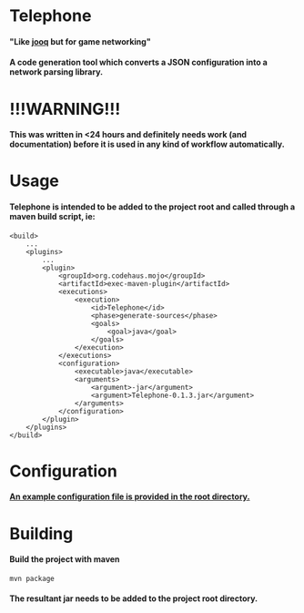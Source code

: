 # Telephone

#### "Like [jooq](https://www.jooq.org/) but for game networking"
#### A code generation tool which converts a JSON configuration into a network parsing library.

# !!!WARNING!!!
#### This was written in <24 hours and definitely needs work (and documentation) before it is used in any kind of workflow automatically.


# Usage
#### Telephone is intended to be added to the project root and called through a maven build script, ie:
```
<build>
    ...
    <plugins>
        ...
        <plugin>
            <groupId>org.codehaus.mojo</groupId>
            <artifactId>exec-maven-plugin</artifactId>
            <executions>
                <execution>
                    <id>Telephone</id>
                    <phase>generate-sources</phase>
                    <goals>
                        <goal>java</goal>
                    </goals>
                </execution>
            </executions>
            <configuration>
                <executable>java</executable>
                <arguments>
                    <argument>-jar</argument>
                    <argument>Telephone-0.1.3.jar</argument>
                </arguments>
            </configuration>
        </plugin>
    </plugins>
</build>

```

# Configuration
#### [An example configuration file is provided in the root directory.](https://github.com/AustinHoover/SocketMessageCodeGen/blob/master/template.json)

# Building
#### Build the project with maven
```
mvn package
```
#### The resultant jar needs to be added to the project root directory.